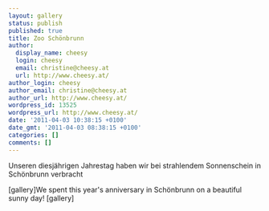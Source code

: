 ```yaml
---
layout: gallery
status: publish
published: true
title: Zoo Schönbrunn
author:
  display_name: cheesy
  login: cheesy
  email: christine@cheesy.at
  url: http://www.cheesy.at/
author_login: cheesy
author_email: christine@cheesy.at
author_url: http://www.cheesy.at/
wordpress_id: 13525
wordpress_url: http://www.cheesy.at/
date: '2011-04-03 10:38:15 +0100'
date_gmt: '2011-04-03 08:38:15 +0100'
categories: []
comments: []
---
```

<!--:de-->Unseren diesjährigen Jahrestag haben wir bei strahlendem Sonnenschein in Schönbrunn verbracht
[gallery]<!--:--><!--:en-->We spent this year's anniversary in Schönbrunn on a beautiful sunny day!
[gallery]<!--:-->
